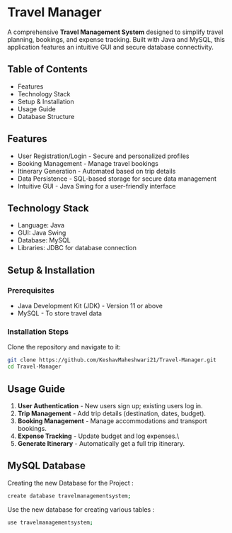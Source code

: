 # Travel Manager

A comprehensive **Travel Management System** designed to simplify travel planning, bookings, and expense tracking. Built with Java and MySQL, this application features an intuitive GUI and secure database connectivity.

## Table of Contents

- Features
- Technology Stack
- Setup & Installation
- Usage Guide
- Database Structure

## Features

- User Registration/Login - Secure and personalized profiles
- Booking Management - Manage travel bookings
- Itinerary Generation - Automated based on trip details
- Data Persistence - SQL-based storage for secure data management
- Intuitive GUI - Java Swing for a user-friendly interface

## Technology Stack

- Language: Java
- GUI: Java Swing
- Database: MySQL
- Libraries: JDBC for database connection

## Setup & Installation

### Prerequisites

- Java Development Kit (JDK) - Version 11 or above
- MySQL - To store travel data

### Installation Steps

Clone the repository and navigate to it:

```bash
git clone https://github.com/KeshavMaheshwari21/Travel-Manager.git
cd Travel-Manager
```

## Usage Guide

1. **User Authentication** - New users sign up; existing users log in.
2. **Trip Management** - Add trip details (destination, dates, budget).
3. **Booking Management** - Manage accommodations and transport bookings.
4. **Expense Tracking** - Update budget and log expenses.\
5. **Generate Itinerary** - Automatically get a full trip itinerary.

## MySQL Database 

Creating the new Database for the Project :
```bash
create database travelmanagementsystem;
```

Use the new database for creating various tables :

```bash
use travelmanagementsystem;
```
